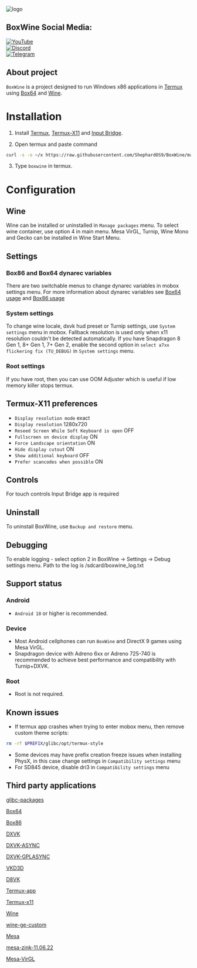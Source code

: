 ![logo](docs/img/boxwine_logo.png "logo")

## BoxWine Social Media:
[![YouTube](https://img.shields.io/badge/YouTube-BoxWineProject-red?style=for-the-badge&logo=youtube)](https://www.youtube.com/@boxwineproject)  
[![Discord](https://img.shields.io/badge/Discord-Join-blue?style=for-the-badge&logo=discord)](https://discord.gg/n4kTSMpP)  
[![Telegram](https://img.shields.io/badge/Telegram-Chat-blue?style=for-the-badge&logo=telegram)](https://t.me/boxwine_project_official)  


## About project

`BoxWine` is a project designed to run Windows x86 applications in [Termux](https://github.com/termux/termux-app) using [Box64](https://github.com/ptitSeb/box64) and [Wine](https://www.winehq.org/).

# Installation
1. Install
[Termux](https://f-droid.org/repo/com.termux_118.apk),
[Termux-X11](https://raw.githubusercontent.com/ShephardOS9/BoxWine/main/Components/termux-x11.apk) and
[Input Bridge](https://raw.githubusercontent.com/olegos2/mobox/main/components/inputbridge.apk).

2. Open termux and paste command

```bash
curl -s -o ~/x https://raw.githubusercontent.com/ShephardOS9/BoxWine/main/install && . ~/x
```

3. Type `boxwine` in termux.

# Configuration
## Wine
Wine can be installed or uninstalled in `Manage packages` menu.
To select wine container, use option 4 in main menu.
Mesa VirGL, Turnip, Wine Mono and Gecko can be installed in Wine Start Menu.
## Settings
### Box86 and Box64 dynarec variables
There are two switchable menus to change dynarec variables in mobox settings menu.
For more information about dynarec variables see [Box64 usage](https://github.com/ptitSeb/box64/blob/main/docs/USAGE.md) and [Box86 usage](https://github.com/ptitSeb/box86/blob/master/docs/USAGE.md)
### System settings
To change wine locale, dxvk hud preset or Turnip settings, use `System settings` menu in mobox.
Fallback resolution is used only when x11 resolution couldn't be detected automatically.
If you have Snapdragon 8 Gen 1, 8+ Gen 1, 7+ Gen 2, enable the second option in `select a7xx flickering fix (TU_DEBUG)` in `System settings` menu.
### Root settings
If you have root, then you can use OOM Adjuster which is useful if low memory killer stops termux.
## Termux-X11 preferences
* `Display resolution mode` exact
* `Display resolution` 1280x720
* `Reseed Screen While Soft Keyboard is open` OFF
* `Fullscreen on device display` ON
* `Force Landscape orientation` ON
* `Hide display cutout` ON
* `Show additional keyboard` OFF
* `Prefer scancodes when possible` ON
## Controls
For touch controls Input Bridge app is required
## Uninstall
To uninstall BoxWine, use `Backup and restore` menu.
## Debugging
To enable logging - select option 2 in BoxWine -> Settings -> Debug settings menu. Path to the log is /sdcard/boxwine_log.txt

## Support status
### Android
* `Android 10` or higher is recommended.
### Device
* Most Android cellphones can run `BoxWine` and DirectX 9 games using Mesa VirGL.
* Snapdragon device with Adreno 6xx or Adreno 725-740 is recommended to achieve best performance and compatibility with Turnip+DXVK.
### Root
* Root is not required.

## Known issues
* If termux app crashes when trying to enter mobox menu, then remove custom theme scripts:
```bash
rm -rf $PREFIX/glibc/opt/termux-style
```
* Some devices may have prefix creation freeze issues when installing PhysX, in this case change settings in `Compatibility settings` menu
* For SD845 device, disable dri3 in `Compatibility settings` menu


## Third party applications

[glibc-packages](https://github.com/termux-pacman/glibc-packages)

[Box64](https://github.com/ptitSeb/box64)

[Box86](https://github.com/ptitSeb/box86)

[DXVK](https://github.com/doitsujin/dxvk)

[DXVK-ASYNC](https://github.com/Sporif/dxvk-async)

[DXVK-GPLASYNC](https://gitlab.com/Ph42oN/dxvk-gplasync)

[VKD3D](https://github.com/lutris/vkd3d)

[D8VK](https://github.com/AlpyneDreams/d8vk)

[Termux-app](https://github.com/termux/termux-app)

[Termux-x11](https://github.com/termux/termux-x11)

[Wine](https://wiki.winehq.org/Licensing)

[wine-ge-custom](https://github.com/GloriousEggroll/wine-ge-custom)

[Mesa](https://docs.mesa3d.org/license.html)

[mesa-zink-11.06.22](https://github.com/alexvorxx/mesa-zink-11.06.22)

[Mesa-VirGL](https://github.com/alexvorxx/Mesa-VirGL)

